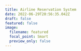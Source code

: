 ```yaml
---
title: Airline Reservation System
date: 2022-06-29T20:56:35.042Z
draft: false
featured: false
image:
  filename: featured
  focal_point: Smart
  preview_only: false
---
```


